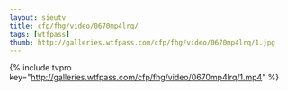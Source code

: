 ```yaml
--- 
layout: sieutv
title: cfp/fhg/video/0670mp4lrq/
tags: [wtfpass]
thumb: http://galleries.wtfpass.com/cfp/fhg/video/0670mp4lrq/1.jpg
---
```

{% include tvpro key="http://galleries.wtfpass.com/cfp/fhg/video/0670mp4lrq/1.mp4" %} 
